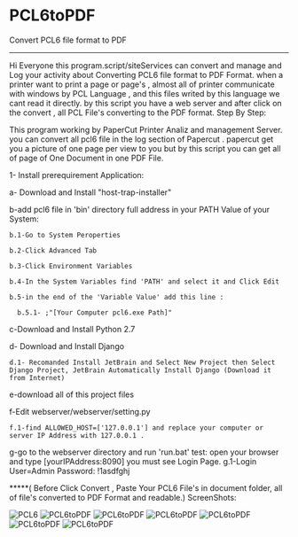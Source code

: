 # PCL6toPDF
Convert PCL6 file format to PDF
______________________________________
Hi Everyone 
this program.script/siteServices can convert and manage and Log your activity about Converting PCL6 file format to PDF Format.
when a printer want to print a page or page's , almost all of printer communicate with windows by PCL Language , and this files writed by this language we cant read it directly.
by this script you have a web server and after click on the convert , all PCL File's converting to the PDF format.
Step By Step:



This program working by PaperCut Printer Analiz and management Server.
you can convert all pcl6 file in the log section of Papercut .
papercut get you a picture of one page per view to you but by this script you can get all of page of One Document in one PDF File.

1- Install prerequirement Application:


a- Download and Install "host-trap-installer"
  
b-add pcl6 file in 'bin' directory full address in your PATH Value of your System:
  
    b.1-Go to System Peroperties
    
    b.2-Click Advanced Tab
    
    b.3-Click Environment Variables
    
    b.4-In the System Variables find 'PATH' and select it and Click Edit
    
    b.5-in the end of the 'Variable Value' add this line :
    
      b.5.1- ;"[Your Computer pcl6.exe Path]"
      
  c-Download and Install Python 2.7 
  
  d- Download and Install Django
  
    d.1- Recomanded Install JetBrain and Select New Project then Select Django Project, JetBrain Automatically Install Django (Download it from Internet)
    
  e-download all of this project files 
  
  f-Edit webserver/webserver/setting.py
  
    f.1-find ALLOWED_HOST=['127.0.0.1'] and replace your computer or server IP Address with 127.0.0.1 .
  g-go to the webserver directory and run 'run.bat' test: open your browser and type [yourIPAddress:8090] you must see Login Page.
    g.1-Login User=Admin       Password: !1asdfghj
  
  *****( Before Click Convert , Paste Your PCL6 File's in document folder, all of file's converted to PDF Format and readable.)
  ScreenShots:
  
  ![PCL6](http://s9.picofile.com/file/8311835076/01_login.png)
  ![PCL6toPDF](http://s8.picofile.com/file/8311835100/02_admin.png)
  ![PCL6toPDF](http://s8.picofile.com/file/8311835118/03_main.png)
  ![PCL6toPDF](http://s8.picofile.com/file/8311835126/04_pcl6Files.png)
  ![PCL6toPDF](http://s8.picofile.com/file/8311835134/05_pcl6file.png)
  ![PCL6toPDF](http://s8.picofile.com/file/8311835142/06_convertStart.png)
  ![PCL6toPDF](http://s9.picofile.com/file/8311835176/07_convertComplate.png)
  
